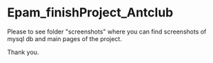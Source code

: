 # Epam_finishProject_Antclub
Please to see folder "screenshots" where you can find screenshots of mysql db and main pages of the project. 

Thank you.
